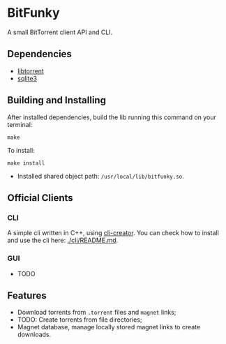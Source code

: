 # BitFunky

A small BitTorrent client API and CLI.

## Dependencies

- [libtorrent](http://www.libtorrent.org/index.html)
- [sqlite3](https://www.sqlite.org/index.html)

## Building and Installing

After installed dependencies, build the lib running this command on your terminal:

```shell
make
```

To install:

```shell
make install
```

- Installed shared object path: `/usr/local/lib/bitfunky.so`.

## Official Clients

### CLI

A simple cli written in C++, using [cli-creator](https://github.com/Raisess/cli-creator).
You can check how to install and use the cli here: [./cli/README.md](./cli/README.md).

### GUI

- TODO

## Features

- Download torrents from `.torrent` files and `magnet` links;
- TODO: Create torrents from file directories;
- Magnet database, manage locally stored magnet links to create downloads.
